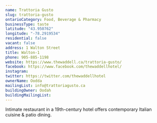 ```yaml
---
name: Trattoria Gusto    
slug: trattoria-gusto
ontarioCategory: Food, Beverage & Pharmacy
businessType: taste
latitude: "43.950762"
longitude: "-78.2919534"
residential: false
vacant: false
address: 1 Walton Street
title: Walton-1
phone: 905-885-1198
website: https://www.thewaddell.ca/trattoria-gusto/
facebook: https://www.facebook.com/thewaddellhotel/
instagram: 
twitter: https://twitter.com/thewaddellhotel
ownerName: Oodda
mailingList: info@trattoriagusto.ca 
buildingOwner: Oodah
buildingMailingList: 
---
```


Intimate restaurant in a 19th-century hotel offers contemporary Italian cuisine & patio dining.

